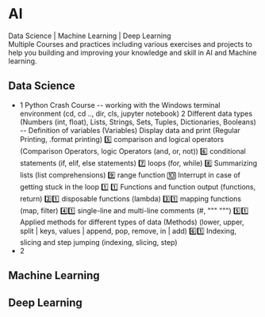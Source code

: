 # AI
Data Science | Machine Learning | Deep Learning <br>
Multiple Courses and practices including various exercises and projects to help you building and improving your knowledge and skill in AI and Machine learning.<br>
## Data Science
- 1 Python Crash Course
-- working with the Windows terminal environment (cd, cd .., dir, cls, jupyter notebook)
2 Different data types (Numbers (int, float), Lists, Strings, Sets, Tuples, Dictionaries, Booleans)
-- Definition of variables (Variables)
 Display data and print (Regular Printing, .format printing)
5️⃣ comparison and logical operators (Comparison Operators, logic Operators (and, or, not))
6️⃣ conditional statements (if, elif, else statements)
7️⃣ loops (for, while)
8️⃣ Summarizing lists (list comprehensions)
9️⃣ range function
🔟 Interrupt in case of getting stuck in the loop
1️⃣ 1️⃣ Functions and function output (functions, return)
2️⃣1️⃣ disposable functions (lambda)
3️⃣1️⃣ mapping functions (map, filter)
4️⃣1️⃣ single-line and multi-line comments (#, """ """)
5️⃣1️⃣ Applied methods for different types of data (Methods)
(lower, upper, split | keys, values ​​| append, pop, remove, in | add)
6️⃣1️⃣ Indexing, slicing and step jumping (indexing, slicing, step)
- 2
## Machine Learning
## Deep Learning
